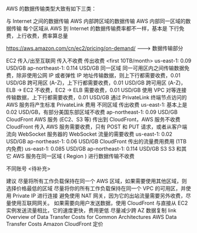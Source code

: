 AWS 的数据传输类型大致有如下三类：

与 Internet 之间的数据传输
AWS 内部跨区域的数据传输
AWS 内部同一区域的数据传输
每个区域从 AWS 到 Internet 的数据传输费率都不一样，基本是 下行免费，上行收费，费率算总量

https://aws.amazon.com/cn/ec2/pricing/on-demand/ ---> 数据传输部分

EC2
传入/出至互联网
传入不收费
传出收费 <first 10TB/month>
us-east-1: 0.09 USD/GB
ap-northeast-1: 0.114 USD/GB
同一区域
同一可用区内之间传输数据免费，除非使用公网 IP 或者弹性 IP 地址传输数据，则上下行都需要收费，0.01 USD/GB
跨可用区 (A-Z)，上下行都需要收费，0.01 USD/GB
跨可用区 (A-Z)，ELB -> EC2 不收费，EC2 -> ELB 需要收费，0.01 USD/GB
使用 VPC 对等连接传输数据，上下行都需要收费，0.01 USD/GB
通过 PrivateLink 终端节点访问的 AWS 服务将产生标准 PrivateLink 费用
不同区域
传出收费
us-east-1: 基本上是 0.02 USD/GB，有部分美国东部区域不收费
ap-northeast-1: 0.09 USD/GB
CloudFront
AWS 服务 (EC2、S3 等) 传出到 CloudFront，AWS 服务不收费
CloudFront 传入 AWS 服务需要收费，只有 POST 和 PUT 请求，或者从客户端流向 WebSocket 服务器的 WebSocket 流量的需要收费
us-east-1: 0.02 USD/GB
ap-northeast-1: 0.06 USD/GB
CloudFront 传出的流量费用费用 (1TB 内免费)
us-east-1: 0.085 USD/GB
ap-northeast-1: 0.114 USD/GB
S3
S3 和其它 AWS 服务在同一区域 ( Region ) 进行数据传输不收费

不同账号
<待补充>

建议
尽量将所有工作负载保持在同一个 AWS 区域，如果需要使用其他区域，则选择价格最低的区域
尽量将你的所有工作负载保持在同一个 VPC 的可用区，并使用 Private IP 进行连接
避免使用 NAT 网关，因为它的出站流量需要另外收费，尽量使用互联网网关。
如果需要向用户发送数据，使用 CloudFront 与直接从 EC2 实例发送流量相比，它的速度更快，费用更低
尽量减少跨 AZ 数据复制
link
Overview of Data Transfer Costs for Common Architectures
AWS Data Transfer Costs
Amazon CloudFront 定价
